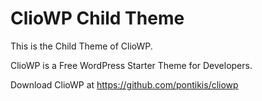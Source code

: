 # ClioWP Child Theme

This is the Child Theme of ClioWP.

ClioWP is a Free WordPress Starter Theme for Developers.

Download ClioWP at https://github.com/pontikis/cliowp
